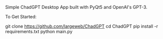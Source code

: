 Simple ChadGPT Desktop App built with PyQt5 and OpenAI's GPT-3.

To Get Started:

git clone https://github.com/largeweb/ChadGPT
cd ChadGPT
pip install -r requirements.txt
python main.py
